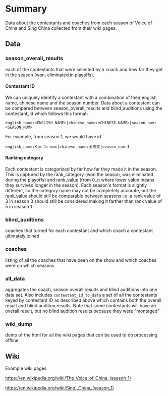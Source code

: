 # Summary
Data about the contestants and coaches from each season of Voice of China and Sing China collected from their wiki pages.

## Data
### season_overall_results
each of the contestants that were selected by a coach and how far they got in the season (won, eliminated in playoffs). 

#### Contestant ID
We can uniquely identify a contestant with a combination of their english name, chinese name and the season number. 
Data about a contestant can be compared between season_overall_results and blind_auditions using the
contestant_id which follows this format:

`english_name:<ENGLISH_NAME>|chinese_name:<CHINESE_NAME>|season_num:<SEASON_NUM>`

For example, from season 1, we would have id

`english_name:Kim Ji-mun|chinese_name:金志文|season_num:1`


#### Ranking category
Each contestant is categorized by far how far they made it in the season. 
This is captured by the rank_category (won the season, was eliminated during the playoffs) 
and rank_value (from 0..n where lower value means they survived longer in the season). 
Each season's format is slightly different, so the category name may not be completely accurate,
but the rank_value should still be comparable between seasons i.e. a rank value of 3 in season 3 
should still be considered making it farther than rank value of 5 in season 1

### blind_auditions
coaches that turned for each contestant and which coach a contestant ultimately joined

### coaches
listing of all the coaches that have been on the show and which coaches were on which seasons

### all_data
aggregates the coach, season overall results and blind auditions into one data set.
Also includes `contestant_id_to_data` a set of all the contestants keyed by contestant ID as described above
which contains both the overall result and blind audition results. 
Note that some contestants will have an overall result, but no blind audition
results because they were "montaged"

### wiki_dump
dump of the html for all the wiki pages that can be used to do processing offline

## Wiki
Example wiki pages 

https://en.wikipedia.org/wiki/The_Voice_of_China_(season_1)

https://en.wikipedia.org/wiki/Sing!_China_(season_1)